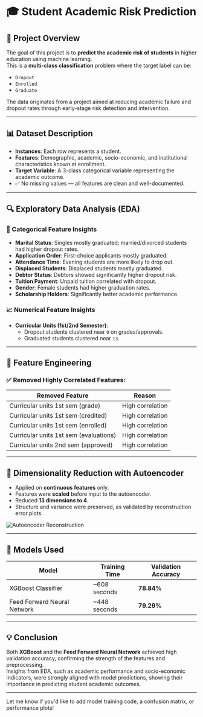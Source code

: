 # 🎓 Student Academic Risk Prediction

## 📘 Project Overview

The goal of this project is to **predict the academic risk of students** in higher education using machine learning.  
This is a **multi-class classification** problem where the target label can be:

- `Dropout`
- `Enrolled`
- `Graduate`

The data originates from a project aimed at reducing academic failure and dropout rates through early-stage risk detection and intervention.

---

## 📊 Dataset Description

- **Instances**: Each row represents a student.
- **Features**: Demographic, academic, socio-economic, and institutional characteristics known at enrollment.
- **Target Variable**: A 3-class categorical variable representing the academic outcome.
- ✅ No missing values — all features are clean and well-documented.

---

## 🔍 Exploratory Data Analysis (EDA)

### 🧩 Categorical Feature Insights

- **Marital Status**: Singles mostly graduated; married/divorced students had higher dropout rates.
- **Application Order**: First-choice applicants mostly graduated.
- **Attendance Time**: Evening students are more likely to drop out.
- **Displaced Students**: Displaced students mostly graduated.
- **Debtor Status**: Debtors showed significantly higher dropout risk.
- **Tuition Payment**: Unpaid tuition correlated with dropout.
- **Gender**: Female students had higher graduation rates.
- **Scholarship Holders**: Significantly better academic performance.

### 📈 Numerical Feature Insights

- **Curricular Units (1st/2nd Semester)**:
  - Dropout students clustered near `0` on grades/approvals.
  - Graduated students clustered near `13`.

---

## 📌 Feature Engineering

### ✅ Removed Highly Correlated Features:

| Removed Feature                        | Reason         |
|----------------------------------------|----------------|
| Curricular units 1st sem (grade)       | High correlation |
| Curricular units 1st sem (credited)    | High correlation |
| Curricular units 1st sem (enrolled)    | High correlation |
| Curricular units 1st sem (evaluations) | High correlation |
| Curricular units 2nd sem (approved)    | High correlation |

---

## 🧬 Dimensionality Reduction with Autoencoder

- Applied on **continuous features** only.
- Features were **scaled** before input to the autoencoder.
- Reduced **13 dimensions to 4**.
- Structure and variance were preserved, as validated by reconstruction error plots.

![Autoencoder Reconstruction](https://github.com/user-attachments/assets/6f46e807-8463-4bda-819d-e3881f681f55)

---

## 🧠 Models Used

| **Model**                    | **Training Time** | **Validation Accuracy** |
|------------------------------|-------------------|--------------------------|
| XGBoost Classifier           | ~608 seconds      | **78.84%**               |
| Feed Forward Neural Network  | ~448 seconds      | **79.29%**               |

---

## 💡 Conclusion

Both **XGBoost** and the **Feed Forward Neural Network** achieved high validation accuracy, confirming the strength of the features and preprocessing.  
Insights from EDA, such as academic performance and socio-economic indicators, were strongly aligned with model predictions, showing their importance in predicting student academic outcomes.

---

Let me know if you'd like to add model training code, a confusion matrix, or performance plots!

